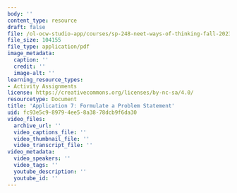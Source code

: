 ```yaml
---
body: ''
content_type: resource
draft: false
file: /ol-ocw-studio-app/courses/sp-248-neet-ways-of-thinking-fall-2023/mitsp_248_f23_ses05_app07.pdf
file_size: 104155
file_type: application/pdf
image_metadata:
  caption: ''
  credit: ''
  image-alt: ''
learning_resource_types:
- Activity Assignments
license: https://creativecommons.org/licenses/by-nc-sa/4.0/
resourcetype: Document
title: 'Application 7: Formulate a Problem Statement'
uid: fc93e5c9-8979-4ee5-8a38-78dcb9f6da30
video_files:
  archive_url: ''
  video_captions_file: ''
  video_thumbnail_file: ''
  video_transcript_file: ''
video_metadata:
  video_speakers: ''
  video_tags: ''
  youtube_description: ''
  youtube_id: ''
---
```

